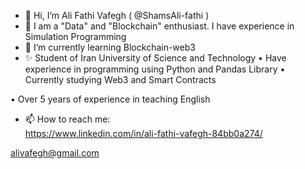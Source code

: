 - 👋 Hi, I’m Ali Fathi Vafegh ( @ShamsAli-fathi )
- 👀 I am a "Data" and "Blockchain" enthusiast. I have experience in Simulation Programming
- 🌱 I’m currently learning Blockchain-web3
- ✨ Student of Iran University of Science and Technology
• Have experience in programming using Python and Pandas Library
• Currently studying Web3 and Smart Contracts

• Over 5 years of experience in teaching English

- 📫 How to reach me:  
https://www.linkedin.com/in/ali-fathi-vafegh-84bb0a274/

alivafegh@gmail.com

<!---
ShamsAli-fathi/ShamsAli-fathi is a ✨ special ✨ repository because its `README.md` (this file) appears on your GitHub profile.
You can click the Preview link to take a look at your changes.
--->
